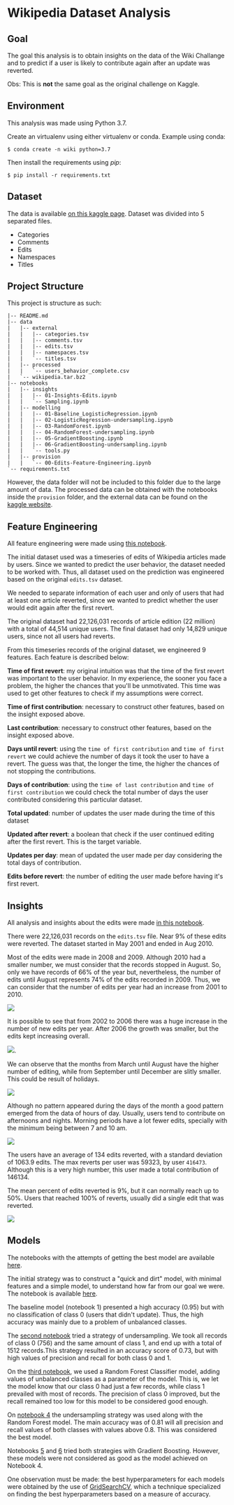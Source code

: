 # Wikipedia Dataset Analysis

## Goal

The goal this analysis is to obtain insights on the data of the Wiki Challange and to 
predict if a user is likely to contribute again after an update was reverted. 

Obs: This is **not** the same goal as the original challenge on Kaggle.

## Environment

This analysis was made using Python 3.7.

Create an virtualenv using either virtualenv or conda. Example using conda:

`$ conda create -n wiki python=3.7`

Then install the requirements using *pip*:

`$ pip install -r requirements.txt`

## Dataset

The data is available [on this kaggle page](https://www.kaggle.com/c/wikichallenge).
Dataset was divided into 5 separated files.

* Categories
* Comments
* Edits
* Namespaces
* Titles

## Project Structure

This project is structure as such:

```
|-- README.md
|-- data
|   |-- external
|   |   |-- categories.tsv
|   |   |-- comments.tsv
|   |   |-- edits.tsv
|   |   |-- namespaces.tsv
|   |   `-- titles.tsv
|   |-- processed
|   |   `-- users_behavior_complete.csv
|   `-- wikipedia.tar.bz2
|-- notebooks
|   |-- insights
|   |   |-- 01-Insights-Edits.ipynb
|   |   `-- Sampling.ipynb
|   |-- modelling
|   |   |-- 01-Baseline_LogisticRegression.ipynb
|   |   |-- 02-LogisticRegression-undersampling.ipynb
|   |   |-- 03-RandomForest.ipynb
|   |   |-- 04-RandomForest-undersampling.ipynb
|   |   |-- 05-GradientBoosting.ipynb
|   |   |-- 06-GradientBoosting-undersampling.ipynb
|   |   `-- tools.py
|   |-- provision
|   |   `-- 00-Edits-Feature-Engineering.ipynb
`-- requirements.txt
```

However, the data folder will not be included to this folder due to the large 
amount of data. The processed data can be obtained with the notebooks inside the 
`provision` folder, and the external data can be found on the 
[kaggle website](https://www.kaggle.com/c/wikichallenge).


## Feature Engineering

All feature engineering were made using [this notebook](https://github.com/leportella/wiki-analysis/blob/master/notebooks/provision/00-Edits-Feature-Engineering.ipynb).

The initial dataset used was a timeseries of edits of Wikipedia articles made 
by users. Since we wanted to predict the user behavior, the dataset needed to be 
worked with. Thus, all dataset used on the prediction was engineered based on the 
original `edits.tsv` dataset.

We needed to separate information of each user and only of users that had at least one 
article reverted, since we wanted to predict whether the user would edit again after the first 
revert. 

The original dataset had 22,126,031 records of article edition (22 million) with a total 
of 44,514 unique users. The final dataset had only 14,829 unique users, since not all users 
had reverts.

From this timeseries records of the original dataset, we engineered 9 features.
Each feature is described below:

**Time of first revert**: my original intuition was that the time of the first 
revert was important to the user behavior. In my experience, the sooner you face a 
problem, the higher the chances that you'll be unmotivated. This time was used to 
get other features to check if my assumptions were correct. 

**Time of first contribution**: necessary to construct other features, based on the 
insight exposed above.

**Last contribution**: necessary to construct other features, based on the 
insight exposed above.

**Days until revert**: using the `time of first contribution` and `time of first revert` we 
could achieve the number of days it took the user to have a revert. The guess was that, 
the longer the time, the higher the chances of not stopping the contributions.

**Days of contribution**: using the `time of last contribution` and `time of 
first contribution` we could check the total number of days the user contributed considering 
this particular dataset.

**Total updated**: number of updates the user made during the time of this dataset 

**Updated after revert**: a boolean that check if the user continued editing after the first 
revert. This is the target variable.

**Updates per day**: mean of updated the user made per day considering the total days of 
contribution.  

**Edits before revert**: the number of editing the user made before having it's first revert.


## Insights

All analysis and insights about the edits were made [in this
notebook](https://github.com/leportella/wiki-analysis/blob/master/notebooks/insights/01-Insights-Edits.ipynb).

There were 22,126,031 records on the `edits.tsv` file. Near 9% of these edits
were reverted. The dataset started in May 2001 and ended in Aug 2010. 

Most of the edits were made in 2008 and 2009. Although 2010 had a smaller
number, we must consider that the records stopped in August. So, only we have
records of 66% of the year but, nevertheless, the number of edits until August
represents 74% of the edits recorded in 2009. Thus, we can consider that the
number of edits per year had an increase from 2001 to 2010. 

![](https://i.imgur.com/Zel9kcN.png)

It is possible to see that from 2002 to 2006 there was a huge increase in the
number of new edits per year. After 2006 the growth was smaller, but the edits
kept increasing overall.

![](https://i.imgur.com/YYZdlvc.png).

We can observe that the months from March until August have the higher number
of editing, while from September until December are slitly smaller. This could
be result of holidays. 

![](https://i.imgur.com/S1pK74Z.png)

Although no pattern appeared during the days of the month a good pattern
emerged from the data of hours of day. Usually, users tend to contribute on
afternoons and nights. Morning periods have a lot fewer edits, specially with
the minimum being between 7 and 10 am. 

![](https://i.imgur.com/OHQodon.png)

The users have an average of 134 edits reverted, with a standard deviation of
1063.9 edits. The max reverts per user was 59323, by user `416473`. Although
this is a very high number, this user made a total contribution of 146134.  

The mean percent of edits reverted is 9%, but it can normally reach up to 50%.
Users that reached 100% of reverts, usually did a single edit that was
reverted.

![](https://i.imgur.com/dy2g2kT.png)

## Models

The notebooks with the attempts of getting the best model are available [here](https://github.com/leportella/wiki-analysis/tree/master/notebooks/modelling).

The initial strategy was to construct a "quick and dirt" model, with minimal features and 
a simple model, to understand how far from our goal we were. The notebook is 
available [here](https://github.com/leportella/wiki-analysis/blob/master/notebooks/modelling/01-Baseline_LogisticRegression.ipynb).

The baseline model (notebook 1) presented a high accuracy (0.95) but with no classification of 
class 0 (users that didn't update). Thus, the high accuracy was mainly due to a problem of unbalanced classes. 

The [second notebook](https://github.com/leportella/wiki-analysis/blob/master/notebooks/modelling/02-LogisticRegression-undersampling.ipynb) tried a strategy of undersampling. We took all 
records of class 0 (756) and the same amount of class 1, and end up with a total of 1512 records.This strategy resulted in an accuracy score of 0.73, but with high values of precision and recall for both class 0 and 1. 

On the [third notebook](https://github.com/leportella/wiki-analysis/blob/master/notebooks/modelling/03-RandomForest.ipynb), we used a Random Forest Classifier model, adding values of unbalanced 
classes as a parameter of the model. This is, we let the model know that our class 0 had just a few records, while class 1 prevailed with most of records. The precision of class 0 improved, but the recall remained too low for this model to be considered good enough.

On [notebook 4](https://github.com/leportella/wiki-analysis/blob/master/notebooks/modelling/04-RandomForest-undersampling.ipynb) the undersampling strategy was used along with the Random Forest model. The main accuracy was of 0.81 will all precision and recall values of both classes with values above 0.8. This was considered the best model.

Notebooks [5](https://github.com/leportella/wiki-analysis/blob/master/notebooks/modelling/05-GradientBoosting.ipynb) and [6](https://github.com/leportella/wiki-analysis/blob/master/notebooks/modelling/06-GradientBoosting-undersampling.ipynb) tried both strategies with Gradient Boosting. However, these models were not considered as good as the model achieved on Notebook 4. 

One observation must be made: the best hyperparameters for each models were obtained by the 
use of [GridSearchCV](http://scikit-learn.org/stable/modules/generated/sklearn.model_selection.GridSearchCV.html), which a technique specialized on finding the best hyperparameters based on a measure of accuracy.
